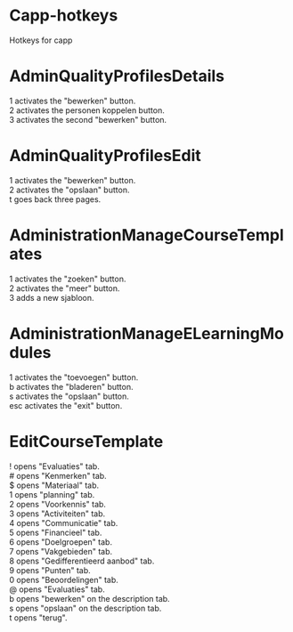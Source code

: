 # Capp-hotkeys
Hotkeys for capp

# AdminQualityProfilesDetails
1 activates the "bewerken" button.  
2 activates the personen koppelen button.  
3 activates the second "bewerken" button.  

# AdminQualityProfilesEdit
1 activates the "bewerken" button.  
2 activates the "opslaan" button.  
t goes back three pages.  

# AdministrationManageCourseTemplates
1 activates the "zoeken" button.  
2 activates the "meer" button.  
3 adds a new sjabloon.  

# AdministrationManageELearningModules
1 activates the "toevoegen" button.  
b activates the "bladeren" button.  
s activates the "opslaan" button.  
esc activates the "exit" button.  

# EditCourseTemplate
! opens "Evaluaties" tab.  
\# opens "Kenmerken" tab.  
$ opens "Materiaal" tab.  
1 opens "planning" tab.  
2 opens "Voorkennis" tab.  
3 opens "Activiteiten" tab.  
4 opens "Communicatie" tab.  
5 opens "Financieel" tab.  
6 opens "Doelgroepen" tab.  
7 opens "Vakgebieden" tab.  
8 opens "Gedifferentieerd aanbod" tab.  
9 opens "Punten" tab.  
0 opens "Beoordelingen" tab.  
@ opens "Evaluaties" tab.  
b opens "bewerken" on the description tab.  
s opens "opslaan" on the description tab.  
t opens "terug".  

